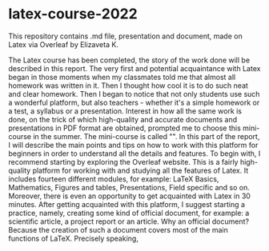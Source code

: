 # latex-course-2022
This repository contains .md file, presentation and document, made on Latex via Overleaf by Elizaveta K.

The Latex course has been completed, the story of the work done will be described in this report.
The very first and potential acquaintance with Latex began in those moments when my classmates told me that almost all homework was written in it. Then I thought how cool it is to do such neat and clear homework. Then I began to notice that not only students use such a wonderful platform, but also teachers - whether it's a simple homework or a test, a syllabus or a presentation. Interest in how all the same work is done, on the trick of which high-quality and accurate documents and presentations in PDF format are obtained, prompted me to choose this mini-course in the summer. The mini-course is called "".
In this part of the report, I will describe the main points and tips on how to work with this platform for beginners in order to understand all the details and features.
To begin with, I recommend starting by exploring the Overleaf website. This is a fairly high-quality platform for working with and studying all the features of Latex. It includes fourteen different modules, for example: LaTeX Basics, Mathematics, Figures and tables, Presentations, Field specific and so on. Moreover, there is even an opportunity to get acquainted with Latex in 30 minutes.
After getting acquainted with this platform, I suggest starting a practice, namely, creating some kind of official document, for example: a scientific article, a project report or an article. Why an official document? Because the creation of such a document covers most of the main functions of LaTeX. Precisely speaking, 

